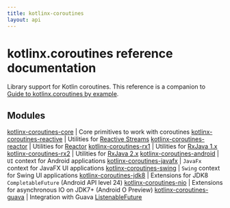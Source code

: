```yaml
---
title: kotlinx-coroutines
layout: api
---
```


# kotlinx.coroutines reference documentation

Library support for Kotlin coroutines. This reference is a companion to 
[Guide to kotlinx.coroutines by example](https://github.com/Kotlin/kotlinx.coroutines/blob/master/coroutines-guide.md).

## Modules

[kotlinx-coroutines-core](kotlinx-coroutines-core)         | Core primitives to work with coroutines
[kotlinx-coroutines-reactive](kotlinx-coroutines-reactive) | Utilities for [Reactive Streams](http://www.reactive-streams.org)
[kotlinx-coroutines-reactor](kotlinx-coroutines-reactor)   | Utilities for [Reactor](https://projectreactor.io)
[kotlinx-coroutines-rx1](kotlinx-coroutines-rx1)           | Utilities for [RxJava 1.x](https://github.com/ReactiveX/RxJava/tree/1.x)
[kotlinx-coroutines-rx2](kotlinx-coroutines-rx2)           | Utilities for [RxJava 2.x](https://github.com/ReactiveX/RxJava)
[kotlinx-coroutines-android](kotlinx-coroutines-android)   | `UI` context for Android applications
[kotlinx-coroutines-javafx](kotlinx-coroutines-javafx)     | `JavaFx` context for JavaFX UI applications
[kotlinx-coroutines-swing](kotlinx-coroutines-swing)       | `Swing` context for Swing UI applications
[kotlinx-coroutines-jdk8](kotlinx-coroutines-jdk8)         | Extensions for JDK8 `CompletableFuture` (Android API level 24)
[kotlinx-coroutines-nio](kotlinx-coroutines-nio)           | Extensions for asynchronous IO on JDK7+ (Android O Preview)
[kotlinx-coroutines-guava](kotlinx-coroutines-guava)       | Integration with Guava [ListenableFuture](https://github.com/google/guava/wiki/ListenableFutureExplained)
